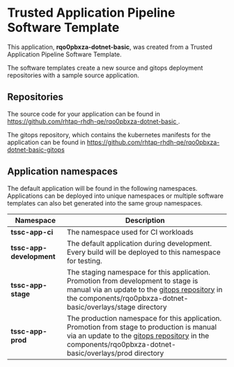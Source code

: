 # Trusted Application Pipeline Software Template

This application, **rqo0pbxza-dotnet-basic**, was created from a Trusted Application Pipeline Software Template.

The software templates create a new source and gitops deployment repositories with a sample source application. 

## Repositories

The source code for your application can be found in [https://github.com/rhtap-rhdh-qe/rqo0pbxza-dotnet-basic ](https://github.com/rhtap-rhdh-qe/rqo0pbxza-dotnet-basic ).
 
The gitops repository, which contains the kubernetes manifests for the application can be found in 
[https://github.com/rhtap-rhdh-qe/rqo0pbxza-dotnet-basic-gitops ](https://github.com/rhtap-rhdh-qe/rqo0pbxza-dotnet-basic-gitops ) 

## Application namespaces 

The default application will be found in the following namespaces. Applications can be deployed into unique namespaces or multiple software templates can also bet generated into the same group namespaces.  

|  Namespace   |  Description   |  
| -------- | -------- |
| **tssc-app-ci** | The namespace used for CI workloads |
| **tssc-app-development** | The default application during development. Every build will be deployed to this namespace for testing. |
| **tssc-app-stage** | The staging namespace for this application. Promotion from development to stage is manual via an update to the [gitops repository](https://github.com/rhtap-rhdh-qe/rqo0pbxza-dotnet-basic-gitops ) in the components/rqo0pbxza-dotnet-basic/overlays/stage directory |
| **tssc-app-prod** | The production namespace for this application. Promotion from stage to production is manual via an update to the [gitops repository](https://github.com/rhtap-rhdh-qe/rqo0pbxza-dotnet-basic-gitops ) in the components/rqo0pbxza-dotnet-basic/overlays/prod directory |